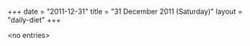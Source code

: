 +++
date = "2011-12-31"
title = "31 December 2011 (Saturday)"
layout = "daily-diet"
+++

\<no entries\>